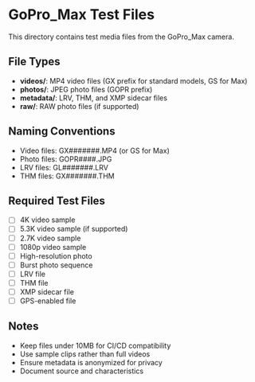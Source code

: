 # GoPro_Max Test Files

This directory contains test media files from the GoPro_Max camera.

## File Types
- **videos/**: MP4 video files (GX prefix for standard models, GS for Max)
- **photos/**: JPEG photo files (GOPR prefix)
- **metadata/**: LRV, THM, and XMP sidecar files
- **raw/**: RAW photo files (if supported)

## Naming Conventions
- Video files: GX#######.MP4 (or GS for Max)
- Photo files: GOPR####.JPG
- LRV files: GL#######.LRV
- THM files: GX#######.THM

## Required Test Files
- [ ] 4K video sample
- [ ] 5.3K video sample (if supported)
- [ ] 2.7K video sample
- [ ] 1080p video sample
- [ ] High-resolution photo
- [ ] Burst photo sequence
- [ ] LRV file
- [ ] THM file
- [ ] XMP sidecar file
- [ ] GPS-enabled file

## Notes
- Keep files under 10MB for CI/CD compatibility
- Use sample clips rather than full videos
- Ensure metadata is anonymized for privacy
- Document source and characteristics
